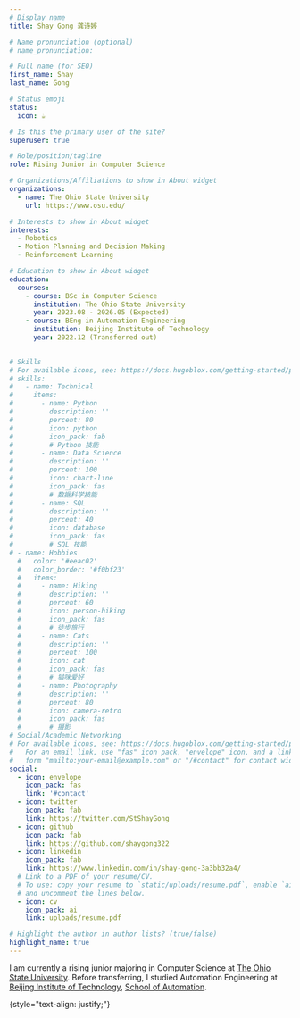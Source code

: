 ```yaml
---
# Display name
title: Shay Gong 龚诗婷

# Name pronunciation (optional)
# name_pronunciation: 

# Full name (for SEO)
first_name: Shay
last_name: Gong

# Status emoji
status:
  icon: ☕️

# Is this the primary user of the site?
superuser: true

# Role/position/tagline
role: Rising Junior in Computer Science

# Organizations/Affiliations to show in About widget
organizations:
  - name: The Ohio State University
    url: https://www.osu.edu/

# Interests to show in About widget
interests:
  - Robotics
  - Motion Planning and Decision Making
  - Reinforcement Learning

# Education to show in About widget
education:
  courses:
    - course: BSc in Computer Science
      institution: The Ohio State University
      year: 2023.08 - 2026.05 (Expected)
    - course: BEng in Automation Engineering
      institution: Beijing Institute of Technology
      year: 2022.12 (Transferred out)
    

# Skills
# For available icons, see: https://docs.hugoblox.com/getting-started/page-builder/#icons
# skills:
#   - name: Technical
#     items:
#       - name: Python
#         description: ''
#         percent: 80
#         icon: python
#         icon_pack: fab
#         # Python 技能
#       - name: Data Science
#         description: ''
#         percent: 100
#         icon: chart-line
#         icon_pack: fas
#         # 数据科学技能
#       - name: SQL
#         description: ''
#         percent: 40
#         icon: database
#         icon_pack: fas
#         # SQL 技能
# - name: Hobbies
  #   color: '#eeac02'
  #   color_border: '#f0bf23'
  #   items:
  #     - name: Hiking
  #       description: ''
  #       percent: 60
  #       icon: person-hiking
  #       icon_pack: fas
  #       # 徒步旅行
  #     - name: Cats
  #       description: ''
  #       percent: 100
  #       icon: cat
  #       icon_pack: fas
  #       # 猫咪爱好
  #     - name: Photography
  #       description: ''
  #       percent: 80
  #       icon: camera-retro
  #       icon_pack: fas
  #       # 摄影
# Social/Academic Networking
# For available icons, see: https://docs.hugoblox.com/getting-started/page-builder/#icons
#   For an email link, use "fas" icon pack, "envelope" icon, and a link in the
#   form "mailto:your-email@example.com" or "/#contact" for contact widget.
social:
  - icon: envelope
    icon_pack: fas
    link: '#contact'
  - icon: twitter
    icon_pack: fab
    link: https://twitter.com/StShayGong
  - icon: github
    icon_pack: fab
    link: https://github.com/shaygong322
  - icon: linkedin
    icon_pack: fab
    link: https://www.linkedin.com/in/shay-gong-3a3bb32a4/
  # Link to a PDF of your resume/CV.
  # To use: copy your resume to `static/uploads/resume.pdf`, enable `ai` icons in `params.yaml`,
  # and uncomment the lines below.
  - icon: cv
    icon_pack: ai
    link: uploads/resume.pdf

# Highlight the author in author lists? (true/false)
highlight_name: true
---
```


I am currently a rising junior majoring in Computer Science at [The Ohio State University](https://www.osu.edu/). Before transferring, I studied Automation Engineering at [Beijing Institute of Technology](https://www.bit.edu.cn/), [School of Automation](https://ac.bit.edu.cn/).

{style="text-align: justify;"}
